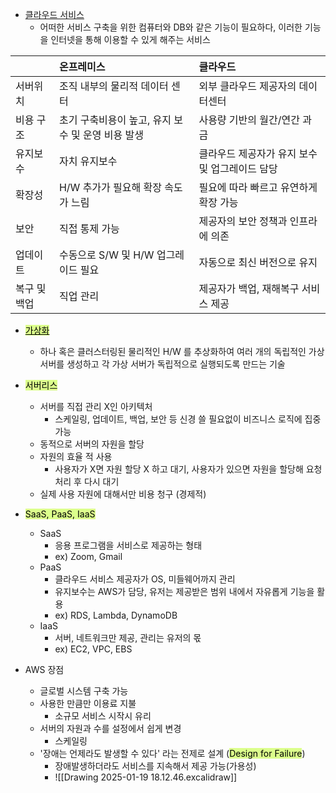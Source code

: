 
- <u>클라우드 서비스</u>
	- 어떠한 서비스 구축을 위한 컴퓨터와 DB와 같은 기능이 필요하다, 이러한 기능을 인터넷을 통해 이용할  수 있게 해주는 서비스


|         | 온프레미스                         | 클라우드                       |
| :------ | :---------------------------- | :------------------------- |
| 서버위치    | 조직 내부의 물리적 데이터 센터             | 외부 클라우드 제공자의 데이터센터         |
| 비용 구조   | 초기 구축비용이 높고, 유지 보수 및 운영 비용 발생 | 사용량 기반의 월간/연간 과금           |
| 유지보수    | 자치 유지보수                       | 클라우드 제공자가 유지 보수 및 업그레이드 담당 |
| 확장성     | H/W 추가가 필요해 확장 속도가 느림         | 필요에 따라 빠르고 유연하게 확장 가능      |
| 보안      | 직접 통제 가능                      | 제공자의 보안 정책과 인프라에 의존        |
| 업데이트    | 수동으로 S/W 및 H/W 업그레이드 필요       | 자동으로 최신 버전으로 유지            |
| 복구 및 백업 | 직업 관리                         | 제공자가 백업, 재해복구 서비스 제공       |


- <mark style="background: #DCFF8C;"><u>가상화</u></mark>
	- 하나 혹은 클러스터링된 물리적인 H/W 를 추상화하여 여러 개의 독립적인 가상 서버를 생성하고 각 가상 서버가 독립적으로 실행되도록 만드는 기술


- <mark style="background: #DCFF8C;">서버리스</mark>
	- 서버를 직접 관리 X인 아키텍처
		- 스케일링, 업데이트, 백업, 보안 등 신경 쓸 필요없이 비즈니스 로직에 집중 가능
	- 동적으로 서버의 자원을 할당
	- 자원의 효율 적 사용
		- 사용자가 X면 자원 할당 X 하고 대기, 사용자가 있으면 자원을 할당해 요청 처리 후 다시 대기
	- 실제 사용 자원에 대해서만 비용 청구 (경제적)


- <mark style="background: #DCFF8C;">SaaS, PaaS, IaaS</mark>
	- SaaS
		- 응용 프로그램을 서비스로 제공하는 형태
		- ex) Zoom, Gmail
	- PaaS
		- 클라우드 서비스 제공자가 OS, 미들웨어까지 관리
		- 유지보수는 AWS가 담당, 유저는 제공받은 범위 내에서 자유롭게 기능을 활용
		- ex) RDS, Lambda, DynamoDB
	- IaaS
		- 서버, 네트워크만 제공, 관리는 유저의 몫
		- ex) EC2, VPC, EBS


- AWS 장점
	- 글로벌 시스템 구축 가능
	- 사용한 만큼만 이용료 지불
		- 소규모 서비스 시작시 유리
	- 서버의 자원과 수를 설정에서 쉽게 변경
		- 스케일링
	- '장애는 언제라도 발생할 수 있다' 라는 전제로 설계 (<mark style="background: #DCFF8C;">Design for Failure</mark>)
		- 장애발생하더라도 서비스를 지속해서 제공 가능(가용성)
		- ![[Drawing 2025-01-19 18.12.46.excalidraw]]


